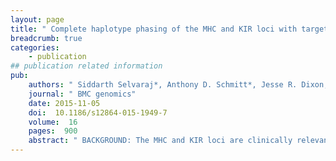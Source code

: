 ```yaml
---
layout: page
title: " Complete haplotype phasing of the MHC and KIR loci with targeted HaploSeq."
breadcrumb: true
categories:
    - publication
## publication related information
pub:
    authors: " Siddarth Selvaraj*, Anthony D. Schmitt*, Jesse R. Dixon,  Bing Ren"
    journal: " BMC genomics"
    date: 2015-11-05
    doi:  10.1186/s12864-015-1949-7
    volume:  16
    pages:  900
    abstract: " BACKGROUND: The MHC and KIR loci are clinically relevant regions of the genome. Typing the sequence of these loci has a wide range of applications including organ transplantation, drug discovery, pharmacogenomics and furthering fundamental research in immune genetics. Rapid advances in biochemical and next-generation sequencing (NGS) technologies have enabled several strategies for precise genotyping and phasing of candidate HLA alleles. Nonetheless, as typing of candidate HLA alleles alone reveals limited aspects of the genetics of MHC region, it is insufficient for the comprehensive utility of the aforementioned applications. For this reason, we believe phasing the entire MHC and KIR locus onto a single locus-spanning haplotype can be a critical improvement for better understanding transplantation biology. RESULTS: Generating long-range (textgreater1 Mb) phase information is traditionally very challenging. As proximity-ligation based  methods of DNA sequencing preserves chromosome-span phase information, we have utilized this principle to demonstrate its utility towards generating full-length phasing of MHC and KIR loci in human samples. We accurately (textasciitilde99%) reconstruct the complete haplotypes for over 90% of sequence variants (coding and non-coding) within these two loci that collectively span 4-megabases. CONCLUSIONS: By haplotyping a majority of coding and non-coding alleles at the MHC and KIR loci in a single assay, this method has the potential to assist transplantation matching and facilitate investigation of the genetic basis of human immunity and  disease.,"
---
```

